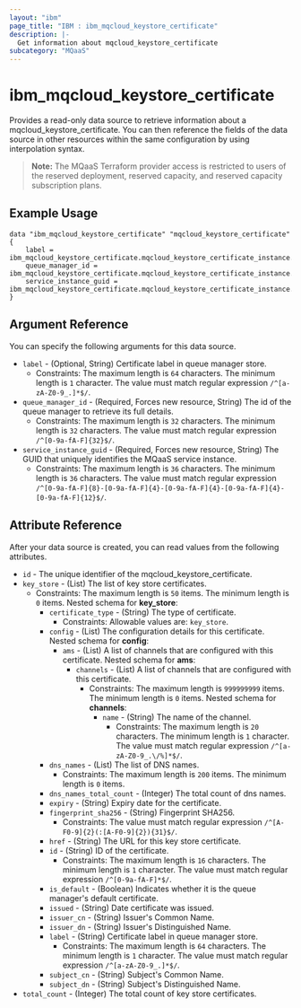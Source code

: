```yaml
---
layout: "ibm"
page_title: "IBM : ibm_mqcloud_keystore_certificate"
description: |-
  Get information about mqcloud_keystore_certificate
subcategory: "MQaaS"
---
```


# ibm_mqcloud_keystore_certificate

Provides a read-only data source to retrieve information about a mqcloud_keystore_certificate. You can then reference the fields of the data source in other resources within the same configuration by using interpolation syntax.

> **Note:** The MQaaS Terraform provider access is restricted to users of the reserved deployment, reserved capacity, and reserved capacity subscription plans.

## Example Usage

```hcl
data "ibm_mqcloud_keystore_certificate" "mqcloud_keystore_certificate" {
	label = ibm_mqcloud_keystore_certificate.mqcloud_keystore_certificate_instance.label
	queue_manager_id = ibm_mqcloud_keystore_certificate.mqcloud_keystore_certificate_instance.queue_manager_id
	service_instance_guid = ibm_mqcloud_keystore_certificate.mqcloud_keystore_certificate_instance.service_instance_guid
}
```

## Argument Reference

You can specify the following arguments for this data source.

* `label` - (Optional, String) Certificate label in queue manager store.
  * Constraints: The maximum length is `64` characters. The minimum length is `1` character. The value must match regular expression `/^[a-zA-Z0-9_.]*$/`.
* `queue_manager_id` - (Required, Forces new resource, String) The id of the queue manager to retrieve its full details.
  * Constraints: The maximum length is `32` characters. The minimum length is `32` characters. The value must match regular expression `/^[0-9a-fA-F]{32}$/`.
* `service_instance_guid` - (Required, Forces new resource, String) The GUID that uniquely identifies the MQaaS service instance.
  * Constraints: The maximum length is `36` characters. The minimum length is `36` characters. The value must match regular expression `/^[0-9a-fA-F]{8}-[0-9a-fA-F]{4}-[0-9a-fA-F]{4}-[0-9a-fA-F]{4}-[0-9a-fA-F]{12}$/`.

## Attribute Reference

After your data source is created, you can read values from the following attributes.

* `id` - The unique identifier of the mqcloud_keystore_certificate.
* `key_store` - (List) The list of key store certificates.
  * Constraints: The maximum length is `50` items. The minimum length is `0` items.
Nested schema for **key_store**:
	* `certificate_type` - (String) The type of certificate.
	  * Constraints: Allowable values are: `key_store`.
	* `config` - (List) The configuration details for this certificate.
	Nested schema for **config**:
		* `ams` - (List) A list of channels that are configured with this certificate.
		Nested schema for **ams**:
			* `channels` - (List) A list of channels that are configured with this certificate.
			  * Constraints: The maximum length is `999999999` items. The minimum length is `0` items.
			Nested schema for **channels**:
				* `name` - (String) The name of the channel.
				  * Constraints: The maximum length is `20` characters. The minimum length is `1` character. The value must match regular expression `/^[a-zA-Z0-9_.\/%]*$/`.
	* `dns_names` - (List) The list of DNS names.
	  * Constraints: The maximum length is `200` items. The minimum length is `0` items.
	* `dns_names_total_count` - (Integer) The total count of dns names.
	* `expiry` - (String) Expiry date for the certificate.
	* `fingerprint_sha256` - (String) Fingerprint SHA256.
	  * Constraints: The value must match regular expression `/^[A-F0-9]{2}(:[A-F0-9]{2}){31}$/`.
	* `href` - (String) The URL for this key store certificate.
	* `id` - (String) ID of the certificate.
	  * Constraints: The maximum length is `16` characters. The minimum length is `1` character. The value must match regular expression `/^[0-9a-fA-F]*$/`.
	* `is_default` - (Boolean) Indicates whether it is the queue manager's default certificate.
	* `issued` - (String) Date certificate was issued.
	* `issuer_cn` - (String) Issuer's Common Name.
	* `issuer_dn` - (String) Issuer's Distinguished Name.
	* `label` - (String) Certificate label in queue manager store.
	  * Constraints: The maximum length is `64` characters. The minimum length is `1` character. The value must match regular expression `/^[a-zA-Z0-9_.]*$/`.
	* `subject_cn` - (String) Subject's Common Name.
	* `subject_dn` - (String) Subject's Distinguished Name.
* `total_count` - (Integer) The total count of key store certificates.


